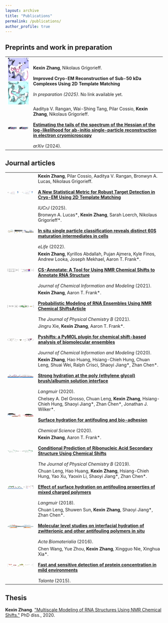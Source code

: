```yaml
---
layout: archive
title: "Publications"
permalink: /publications/
author_profile: true
---
```

## Preprints and work in preparation

|        |  |
|   :-:    | -       |
| <img src='../images/publication/sub50kda.png' align="center" width="200" height="150"> | __Kexin Zhang__, Nikolaus Grigorieff.  <br><br> __Improved Cryo-EM Reconstruction of Sub-50 kDa Complexes Using 2D Template Matching__  <br><br> _In preparation (2025)_. No link available yet. |
| <img src='../images/publication/estimating.png' align="center" width="200" height="10"> | Aaditya V. Rangan, Wai-Shing Tang, Pilar Cossio, __Kexin Zhang__, Nikolaus Grigorieff.  <br><br> [__Estimating the tails of the spectrum of the Hessian of the log-likelihood for ab-initio single-particle reconstruction in electron cryomicroscopy__](https://arxiv.org/abs/2411.13263v1)  <br><br> _arXiv_ (2024).|

## Journal articles

|        |  |
|   :-:    | -       |
| <img src='../images/publication/2dtmpvalue.png' align="center" width="200" height="10"> | __Kexin Zhang__, Pilar Cossio, Aaditya V. Rangan, Bronwyn A. Lucas, Nikolaus Grigorieff.  <br><br> [__A New Statistical Metric for Robust Target Detection in Cryo-EM Using 2D Template Matching__](https://www.biorxiv.org/content/10.1101/2024.10.01.616095v1)  <br><br> _IUCrJ_ (2025).|
| <img src='../images/publication/insitu.jpg' align="center" width="200" height="10"> | Bronwyn A. Lucas*, __Kexin Zhang__, Sarah Loerch, Nikolaus Grigorieff*. <br><br> [__In situ single particle classification reveals distinct 60S maturation intermediates in cells__](https://elifesciences.org/articles/79272.)  <br><br> _eLife_ (2022).|
| <img src='../images/publication/cs-annotate.jpeg' align="center" width="200" height="10"> | __Kexin Zhang__, Kyrillos Abdallah, Pujan Ajmera, Kyle Finos, Andrew Looka, Joseph Mekhael, Aaron T. Frank*.  <br><br> [__CS-Annotate: A Tool for Using NMR Chemical Shifts to Annotate RNA Structure__](https://pubs.acs.org/doi/10.1021/acs.jcim.1c00006#:~:text=At%20its%20core%2C%20CS-Annotate,from%20their%20chemical%20shift%20fingerprint.)  <br><br> _Journal of Chemical Information and Modeling_ (2021).|
| <img src='../images/publication/cs-bme.jpeg' align="center" width="200" height="10"> | __Kexin Zhang__, Aaron T. Frank*.  <br><br> [__Probabilistic Modeling of RNA Ensembles Using NMR Chemical ShiftsArticle__](https://pubs.acs.org/doi/10.1021/acs.jpcb.1c05651)  <br><br> _The Journal of Physical Chemistry B_ (2021).|
| <img src='../images/publication/pyshifts.jpeg' align="center" width="200" height="10"> | Jingru Xie, __Kexin Zhang__, Aaron T. Frank*. <br><br> [__Pyshifts: a PyMOL plugin for chemical shift-based analysis of biomolecular ensembles__](https://doi.org/10.1021/acs.jcim.9b01039.)  <br><br> _Journal of Chemical Information and Modeling_ (2020).|
| <img src='../images/publication/stronghydration.jpeg' align="center" width="200" height="10"> | __Kexin Zhang__, Hao Huang, Hsiang-Chieh Hung, Chuan Leng, Shuai Wei, Ralph Crisci, Shaoyi Jiang*, Zhan Chen*. <br><br> [__Strong hydration at the poly (ethylene glycol) brush/albumin solution interface__](https://doi.org/10.1021/acs.langmuir.9b03680.)  <br><br> _Langmuir_ (2020).|
| <img src='../images/publication/surfacehydration.png' align="center" width="200" height="10"> | Chelsey A. Del Grosso, Chuan Leng, __Kexin Zhang__, Hsiang-Chieh Hung, Shaoyi Jiang*, Zhan Chen*, Jonathan J. Wilker*. <br><br> [__Surface hydration for antifouling and bio-adhesion__](https://doi.org/10.1039/D0SC03690K.)  <br><br> _Chemical Science_ (2020).|
| <img src='../images/publication/cs-fold.jpg' align="center" width="200" height="10"> | __Kexin Zhang__, Aaron T. Frank*.  <br><br> [__Conditional Prediction of Ribonucleic Acid Secondary Structure Using Chemical Shifts__](https://pubs.acs.org/doi/full/10.1021/acs.jpcb.9b09814)  <br><br> _The Journal of Physical Chemistry B_ (2019).|
| <img src='../images/publication/effects.jpeg' align="center" width="200" height="10"> | Chuan Leng, Hao Huang, __Kexin Zhang__, Hsiang-Chieh Hung, Yao Xu, Yaoxin Li, Shaoyi Jiang*, Zhan Chen*. <br><br> [__Effect of surface hydration on antifouling properties of mixed charged polymers__](https://doi.org/10.1021/acs.langmuir.8b00768.)  <br><br> _Langmuir_ (2018).|
| <img src='../images/publication/molecular.jpg' align="center" width="200" height="10"> | Chuan Leng, Shuwen Sun, __Kexin Zhang__, Shaoyi Jiang*, Zhan Chen*. <br><br> [__Molecular level studies on interfacial hydration of zwitterionic and other antifouling polymers in situ__](https://doi.org/10.1016/j.actbio.2016.02.030.)  <br><br> _Acta Biomaterialia_ (2016).|
| <img src='../images/publication/fast.jpg' align="center" width="200" height="10"> | Chen Wang, Yue Zhou, __Kexin Zhang__, Xingguo Nie, Xinghua Xia*. <br><br> [__Fast and sensitive detection of protein concentration in mild environments__](https://doi.org/10.1016/j.talanta.2014.12.046.)  <br><br> _Talanta_ (2015).|


## Thesis

__Kexin Zhang__. ["Multiscale Modeling of RNA Structures Using NMR Chemical Shifts."](https://deepblue.lib.umich.edu/handle/2027.42/163247) PhD diss., 2020.